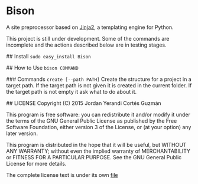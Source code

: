 # Bison

A site preprocessor based on [Jinja2](http://jinja.pocoo.org/docs/dev/), a templating engine for Python.

This project is still under development. Some of the commands are incomplete and the actions described below are in testing stages.

## Install
`sudo easy_install Bison`

## How to Use
`bison COMMAND`

### Commands
`create [--path PATH]`
    Create the structure for a project in a target path. If the target path is not given it is created in the current folder. If the target path is not empty it ask what to do about it.

## LICENSE
Copyright (C) 2015  Jordan Yerandi Cortés Guzmán

This program is free software: you can redistribute it and/or modify
it under the terms of the GNU General Public License as published by
the Free Software Foundation, either version 3 of the License, or
(at your option) any later version.

This program is distributed in the hope that it will be useful,
but WITHOUT ANY WARRANTY; without even the implied warranty of
MERCHANTABILITY or FITNESS FOR A PARTICULAR PURPOSE.  See the
GNU General Public License for more details.

The complete license text is under its own [file](LICENSE)
